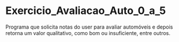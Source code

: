 # Exercicio_Avaliacao_Auto_0_a_5
Programa que solicita notas do user para avaliar automóveis e depois retorna um valor qualitativo, como bom ou insuficiente, entre outros.
